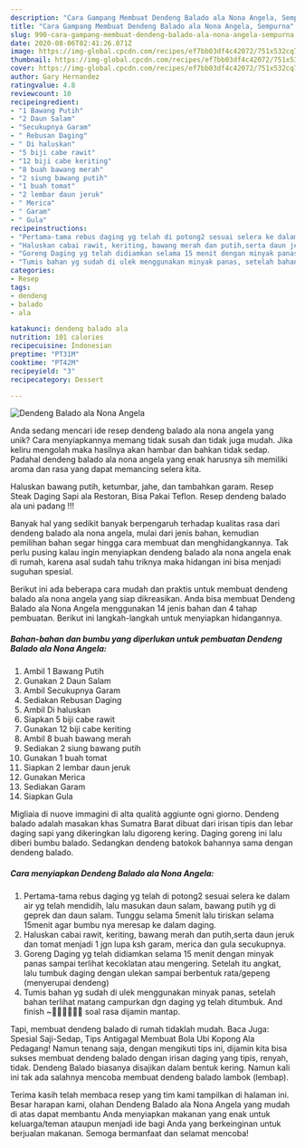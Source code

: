 ```yaml
---
description: "Cara Gampang Membuat Dendeng Balado ala Nona Angela, Sempurna"
title: "Cara Gampang Membuat Dendeng Balado ala Nona Angela, Sempurna"
slug: 990-cara-gampang-membuat-dendeng-balado-ala-nona-angela-sempurna
date: 2020-08-06T02:41:26.071Z
image: https://img-global.cpcdn.com/recipes/ef7bb03df4c42072/751x532cq70/dendeng-balado-ala-nona-angela-foto-resep-utama.jpg
thumbnail: https://img-global.cpcdn.com/recipes/ef7bb03df4c42072/751x532cq70/dendeng-balado-ala-nona-angela-foto-resep-utama.jpg
cover: https://img-global.cpcdn.com/recipes/ef7bb03df4c42072/751x532cq70/dendeng-balado-ala-nona-angela-foto-resep-utama.jpg
author: Gary Hernandez
ratingvalue: 4.8
reviewcount: 10
recipeingredient:
- "1 Bawang Putih"
- "2 Daun Salam"
- "Secukupnya Garam"
- " Rebusan Daging"
- " Di haluskan"
- "5 biji cabe rawit"
- "12 biji cabe keriting"
- "8 buah bawang merah"
- "2 siung bawang putih"
- "1 buah tomat"
- "2 lembar daun jeruk"
- " Merica"
- " Garam"
- " Gula"
recipeinstructions:
- "Pertama-tama rebus daging yg telah di potong2 sesuai selera ke dalam air yg telah mendidih, lalu masukan daun salam, bawang putih yg di geprek dan daun salam. Tunggu selama 5menit lalu tiriskan selama 15menit agar bumbu nya meresap ke dalam daging."
- "Haluskan cabai rawit, keriting, bawang merah dan putih,serta daun jeruk dan tomat menjadi 1 jgn lupa ksh garam, merica dan gula secukupnya."
- "Goreng Daging yg telah didiamkan selama 15 menit dengan minyak panas sampai terlihat kecoklatan atau mengering. Setelah itu angkat, lalu tumbuk daging dengan ulekan sampai berbentuk rata/gepeng (menyerupai dendeng)"
- "Tumis bahan yg sudah di ulek menggunakan minyak panas, setelah bahan terlihat matang campurkan dgn daging yg telah ditumbuk. And finish ~👍🏻👍🏻👍🏻 soal rasa dijamin mantap."
categories:
- Resep
tags:
- dendeng
- balado
- ala

katakunci: dendeng balado ala 
nutrition: 101 calories
recipecuisine: Indonesian
preptime: "PT31M"
cooktime: "PT42M"
recipeyield: "3"
recipecategory: Dessert

---
```



![Dendeng Balado ala Nona Angela](https://img-global.cpcdn.com/recipes/ef7bb03df4c42072/751x532cq70/dendeng-balado-ala-nona-angela-foto-resep-utama.jpg)

Anda sedang mencari ide resep dendeng balado ala nona angela yang unik? Cara menyiapkannya memang tidak susah dan tidak juga mudah. Jika keliru mengolah maka hasilnya akan hambar dan bahkan tidak sedap. Padahal dendeng balado ala nona angela yang enak harusnya sih memiliki aroma dan rasa yang dapat memancing selera kita.

Haluskan bawang putih, ketumbar, jahe, dan tambahkan garam. Resep Steak Daging Sapi ala Restoran, Bisa Pakai Teflon. Resep dendeng balado ala uni padang !!!

Banyak hal yang sedikit banyak berpengaruh terhadap kualitas rasa dari dendeng balado ala nona angela, mulai dari jenis bahan, kemudian pemilihan bahan segar hingga cara membuat dan menghidangkannya. Tak perlu pusing kalau ingin menyiapkan dendeng balado ala nona angela enak di rumah, karena asal sudah tahu triknya maka hidangan ini bisa menjadi suguhan spesial.


Berikut ini ada beberapa cara mudah dan praktis untuk membuat dendeng balado ala nona angela yang siap dikreasikan. Anda bisa membuat Dendeng Balado ala Nona Angela menggunakan 14 jenis bahan dan 4 tahap pembuatan. Berikut ini langkah-langkah untuk menyiapkan hidangannya.

<!--inarticleads1-->

##### Bahan-bahan dan bumbu yang diperlukan untuk pembuatan Dendeng Balado ala Nona Angela:

1. Ambil 1 Bawang Putih
1. Gunakan 2 Daun Salam
1. Ambil Secukupnya Garam
1. Sediakan  Rebusan Daging
1. Ambil  Di haluskan
1. Siapkan 5 biji cabe rawit
1. Gunakan 12 biji cabe keriting
1. Ambil 8 buah bawang merah
1. Sediakan 2 siung bawang putih
1. Gunakan 1 buah tomat
1. Siapkan 2 lembar daun jeruk
1. Gunakan  Merica
1. Sediakan  Garam
1. Siapkan  Gula


Migliaia di nuove immagini di alta qualità aggiunte ogni giorno. Dendeng balado adalah masakan khas Sumatra Barat dibuat dari irisan tipis dan lebar daging sapi yang dikeringkan lalu digoreng kering. Daging goreng ini lalu diberi bumbu balado. Sedangkan dendeng batokok bahannya sama dengan dendeng balado. 

<!--inarticleads2-->

##### Cara menyiapkan Dendeng Balado ala Nona Angela:

1. Pertama-tama rebus daging yg telah di potong2 sesuai selera ke dalam air yg telah mendidih, lalu masukan daun salam, bawang putih yg di geprek dan daun salam. Tunggu selama 5menit lalu tiriskan selama 15menit agar bumbu nya meresap ke dalam daging.
1. Haluskan cabai rawit, keriting, bawang merah dan putih,serta daun jeruk dan tomat menjadi 1 jgn lupa ksh garam, merica dan gula secukupnya.
1. Goreng Daging yg telah didiamkan selama 15 menit dengan minyak panas sampai terlihat kecoklatan atau mengering. Setelah itu angkat, lalu tumbuk daging dengan ulekan sampai berbentuk rata/gepeng (menyerupai dendeng)
1. Tumis bahan yg sudah di ulek menggunakan minyak panas, setelah bahan terlihat matang campurkan dgn daging yg telah ditumbuk. And finish ~👍🏻👍🏻👍🏻 soal rasa dijamin mantap.


Tapi, membuat dendeng balado di rumah tidaklah mudah. Baca Juga: Spesial Saji-Sedap, Tips Antigagal Membuat Bola Ubi Kopong Ala Pedagang! Namun tenang saja, dengan mengikuti tips ini, dijamin kita bisa sukses membuat dendeng balado dengan irisan daging yang tipis, renyah, tidak. Dendeng Balado biasanya disajikan dalam bentuk kering. Namun kali ini tak ada salahnya mencoba membuat dendeng balado lambok (lembap). 

Terima kasih telah membaca resep yang tim kami tampilkan di halaman ini. Besar harapan kami, olahan Dendeng Balado ala Nona Angela yang mudah di atas dapat membantu Anda menyiapkan makanan yang enak untuk keluarga/teman ataupun menjadi ide bagi Anda yang berkeinginan untuk berjualan makanan. Semoga bermanfaat dan selamat mencoba!
